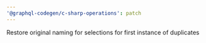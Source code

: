 ```yaml
---
'@graphql-codegen/c-sharp-operations': patch
---
```


Restore original naming for selections for first instance of duplicates
